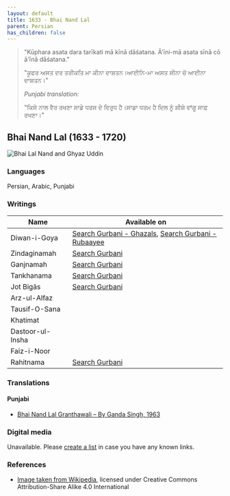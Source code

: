 ```yaml
---
layout: default
title: 1633 - Bhai Nand Lal
parent: Persian
has_children: false
---
```


> "Kūphara asata dara tarīkati mā kīnā dāśatana. Ā'īni-mā asata sīnā cō ā'īnā dāśatana."
>
> "ਕੂਫਰ ਅਸਤ ਦਰ ਤਰੀਕਤਿ ਮਾ ਕੀਨਾ ਦਾਸ਼ਤਨ।ਆਈਨਿ-ਮਾ ਅਸਤ ਸੀਨਾ ਚੋ ਆਈਨਾ ਦਾਸ਼ਤਨ।"
>
> *Punjabi translation:* 
>
> "ਕਿਸੇ ਨਾਲ ਵੈਰ ਰਖਣਾ ਸਾਡੇ ਧਰਸ ਦੇ ਵਿਰੁਧ ਹੈ।ਸਾਡਾ ਧਰਮ ਹੈ ਦਿਲ ਨੂੰ ਸ਼ੀਸ਼ੇ ਵਾਂਗੂ ਸਾਫ਼ ਰਖਣਾ।"

## Bhai Nand Lal (1633 - 1720)
![Bhai Lal Nand and Ghyaz Uddin](../../../../assets/images/authors/1633-bhai-nand-lal.jpg)


### Languages
Persian, Arabic, Punjabi


### Writings

| **Name**         | **Available on**                                                                |
|------------------|---------------------------------------------------------------------------------|
| Diwan-i-Goya     | [Search Gurbani - Ghazals](https://www.searchgurbani.com/bhai-nand-lal/ghazal), [Search Gurbani - Rubaayee](https://www.searchgurbani.com/bhai-nand-lal/quatrains)  |
| Zindaginamah     | [Search Gurbani](https://www.searchgurbani.com/bhai-nand-lal/zindginama)        |
| Ganjnamah        | [Search Gurbani](https://www.searchgurbani.com/bhai-nand-lal/ganjnama)          |
| Tankhanama       | [Search Gurbani](https://www.searchgurbani.com/bhai-nand-lal/tankahnama)        |
| Jot Bigās        | [Search Gurbani](https://www.searchgurbani.com/bhai-nand-lal/jot-bikas-persian) |
| Arz-ul-Alfaz     |                                                                                 |
| Tausif-O-Sana    |                                                                                 |
| Khatimat         |                                                                                 |
| Dastoor-ul-Insha |                                                                                 |
| Faiz-i-Noor      |                                                                                 |
| Rahitnama        | [Search Gurbani](https://www.searchgurbani.com/bhai-nand-lal/rahitnama)         |


### Translations

#### Punjabi
* [Bhai Nand Lal Granthawali – By Ganda Singh, 1963](http://www.bhainandlal.com/website/ebooks/granthavali_gandasingh.pdf)


### Digital media
Unavailable. Please [create a list](/#contribute) in case you have any known links.


### References
* [Image taken from Wikipedia](https://en.m.wikipedia.org/wiki/File:Bhai_Lal_Nand_and_Ghyaz_Uddin_WL.jpg), licensed under Creative Commons Attribution-Share Alike 4.0 International 
